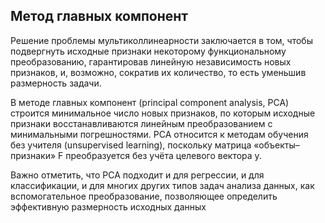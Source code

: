 ## Метод главных компонент
Решение проблемы мультиколлинеарности заключается в том, чтобы подвергнуть исходные признаки некоторому функциональному преобразованию,
гарантировав линейную независимость новых признаков, и, возможно, сократив их
количество, то есть уменьшив размерность задачи.

В методе главных компонент (principal component analysis, PCA) строится
минимальное число новых признаков, по которым исходные признаки восстанавливаются линейным преобразованием с минимальными погрешностями. PCA относится к методам обучения без учителя (unsupervised learning), поскольку матрица
«объекты–признаки» F преобразуется без учёта целевого вектора y.

Важно отметить, что PCA подходит и для регрессии, и для классификации,
и для многих других типов задач анализа данных, как вспомогательное преобразование, позволяющее определить эффективную размерность исходных данных

